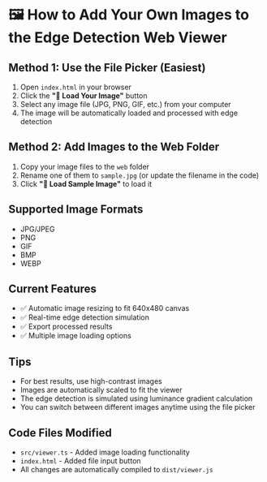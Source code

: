 # 🖼️ How to Add Your Own Images to the Edge Detection Web Viewer

## Method 1: Use the File Picker (Easiest)
1. Open `index.html` in your browser
2. Click the **"📁 Load Your Image"** button
3. Select any image file (JPG, PNG, GIF, etc.) from your computer
4. The image will be automatically loaded and processed with edge detection

## Method 2: Add Images to the Web Folder
1. Copy your image files to the `web` folder
2. Rename one of them to `sample.jpg` (or update the filename in the code)
3. Click **"📁 Load Sample Image"** to load it

## Supported Image Formats
- JPG/JPEG
- PNG
- GIF
- BMP
- WEBP

## Current Features
- ✅ Automatic image resizing to fit 640x480 canvas
- ✅ Real-time edge detection simulation
- ✅ Export processed results
- ✅ Multiple image loading options

## Tips
- For best results, use high-contrast images
- Images are automatically scaled to fit the viewer
- The edge detection is simulated using luminance gradient calculation
- You can switch between different images anytime using the file picker

## Code Files Modified
- `src/viewer.ts` - Added image loading functionality
- `index.html` - Added file input button
- All changes are automatically compiled to `dist/viewer.js`